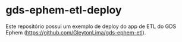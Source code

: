 # gds-ephem-etl-deploy

Este repositório possui um exemplo de deploy do app de ETL do GDS Ephem (https://github.com/GleytonLima/gds-ephem-etl).
